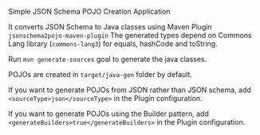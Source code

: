 Simple JSON Schema POJO Creation Application 

It converts JSON Schema to Java classes using Maven Plugin `jsonschema2pojo-maven-plugin`
The generated types depend on Commons Lang library (`commons-lang3`) for equals, hashCode and toString.

Run `mvn generate-sources` goal to generate the java classes.

POJOs are created in `target/java-gen` folder by default.

If you want to generate POJOs from JSON rather than JSON schema, add
```<sourceType>json</sourceType>``` in the Plugin configuration.

If you want to generate POJOs using the Builder pattern, add 
```<generateBuilders>true</generateBuilders>``` in the Plugin configuration.

